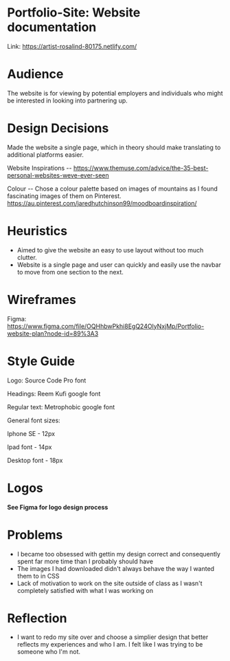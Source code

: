 # Portfolio-Site: Website documentation

Link: https://artist-rosalind-80175.netlify.com/

# Audience
The website is for viewing by potential employers and individuals who might be interested in looking into partnering up.

# Design Decisions
Made the website a single page, which in theory should make translating to additional platforms easier.

Website Inspirations --
https://www.themuse.com/advice/the-35-best-personal-websites-weve-ever-seen

Colour -- 
Chose a colour palette based on images of mountains as I found fascinating images of them on Pinterest.
https://au.pinterest.com/jaredhutchinson99/moodboardinspiration/

# Heuristics
- Aimed to give the website an easy to use layout without too much clutter.
- Website is a single page and user can quickly and easily use the navbar to move from one section to the next.

# Wireframes
Figma: 
https://www.figma.com/file/OQHhbwPkhi8EgQ24OlyNxjMp/Portfolio-website-plan?node-id=89%3A3

# Style Guide
Logo: Source Code Pro font

Headings: Reem Kufi google font

Regular text: Metrophobic google font

General font sizes:

Iphone SE - 12px

Ipad font - 14px

Desktop font - 18px

# Logos
**See Figma for logo design process**

# Problems

- I became too obsessed with gettin my design correct and consequently spent far more time than I probably should have
- The images I had downloaded didn't always behave the way I wanted them to in CSS
- Lack of motivation to work on the site outside of class as I wasn't completely satisfied with what I was working on

# Reflection

- I want to redo my site over and choose a simplier design that better reflects my experiences and who I am. I felt like I was trying to be someone who I'm not.
